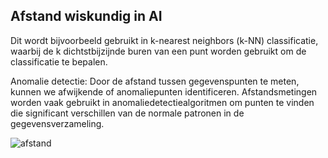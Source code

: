 ## Afstand wiskundig in AI

Dit wordt bijvoorbeeld gebruikt in k-nearest neighbors (k-NN) classificatie, waarbij de k dichtstbijzijnde buren van een punt worden gebruikt om de classificatie te bepalen.

Anomalie detectie: Door de afstand tussen gegevenspunten te meten, kunnen we afwijkende of anomaliepunten identificeren. Afstandsmetingen worden vaak gebruikt in anomaliedetectiealgoritmen om punten te vinden die significant verschillen van de normale patronen in de gegevensverzameling.

![afstand](https://gitlab.fdmci.hva.nl/chintss/minor-logboek-aai-2/-/raw/main/wiskunde/Lineaire%20algebra/wiskunde_afstand.JPEG)
